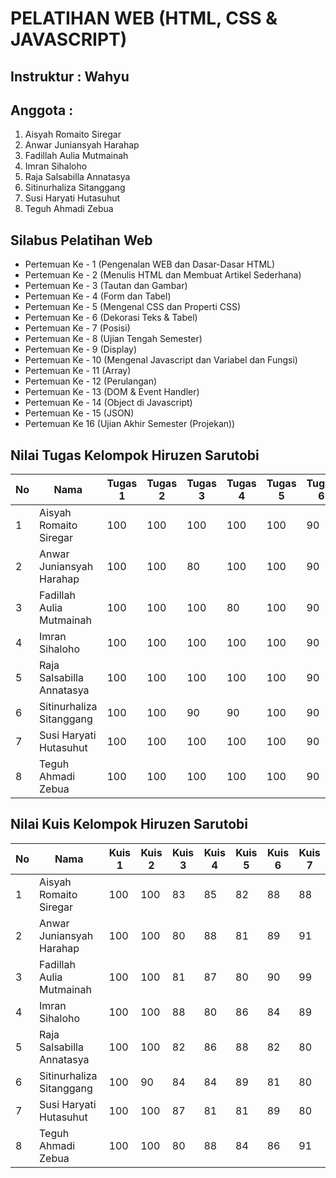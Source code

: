 # PELATIHAN WEB (HTML, CSS & JAVASCRIPT)

## Instruktur : Wahyu

## Anggota :

1. Aisyah Romaito Siregar
2. Anwar Juniansyah Harahap
3. Fadillah Aulia Mutmainah
4. Imran Sihaloho
5. Raja Salsabilla Annatasya
6. Sitinurhaliza Sitanggang
7. Susi Haryati Hutasuhut
8. Teguh Ahmadi Zebua

## Silabus Pelatihan Web

- Pertemuan Ke - 1 (Pengenalan WEB dan Dasar-Dasar HTML)
- Pertemuan Ke - 2 (Menulis HTML dan Membuat Artikel Sederhana)
- Pertemuan Ke - 3 (Tautan dan Gambar)
- Pertemuan Ke - 4 (Form dan Tabel)
- Pertemuan Ke - 5 (Mengenal CSS dan Properti CSS)
- Pertemuan Ke - 6 (Dekorasi Teks & Tabel)
- Pertemuan Ke - 7 (Posisi)
- Pertemuan Ke - 8 (Ujian Tengah Semester)
- Pertemuan Ke - 9 (Display)
- Pertemuan Ke - 10 (Mengenal Javascript dan Variabel dan Fungsi)
- Pertemuan Ke - 11 (Array)
- Pertemuan Ke - 12 (Perulangan)
- Pertemuan Ke - 13 (DOM & Event Handler)
- Pertemuan Ke - 14 (Object di Javascript)
- Pertemuan Ke - 15 (JSON)
- Pertemuan Ke 16 (Ujian Akhir Semester (Projekan))

## Nilai Tugas Kelompok Hiruzen Sarutobi

| No  | Nama                      | Tugas 1 | Tugas 2 | Tugas 3 | Tugas 4 | Tugas 5 | Tugas 6 | Tugas 7 |
| --- | ------------------------- | ------- | ------- | ------- | ------- | ------- | ------- | ------- |
| 1   | Aisyah Romaito Siregar    | 100     | 100     | 100     | 100     | 100     | 90      | 80      |
| 2   | Anwar Juniansyah Harahap  | 100     | 100     | 80      | 100     | 100     | 90      | 80      |
| 3   | Fadillah Aulia Mutmainah  | 100     | 100     | 100     | 80      | 100     | 90      | 80      |
| 4   | Imran Sihaloho            | 100     | 100     | 100     | 100     | 100     | 90      | 80      |
| 5   | Raja Salsabilla Annatasya | 100     | 100     | 100     | 100     | 100     | 90      | 80      |
| 6   | Sitinurhaliza Sitanggang  | 100     | 100     | 90      | 90      | 100     | 90      | 80      |
| 7   | Susi Haryati Hutasuhut    | 100     | 100     | 100     | 100     | 100     | 90      | 80      |
| 8   | Teguh Ahmadi Zebua        | 100     | 100     | 100     | 100     | 100     | 90      | 80      |

## Nilai Kuis Kelompok Hiruzen Sarutobi
| No  | Nama                      | Kuis 1 | Kuis 2 | Kuis 3 | Kuis 4 | Kuis 5 | Kuis 6 | Kuis 7 |
| --- | ------------------------- | ------ | ------ | ------ | ------ | ------ | ------ | ------ |
| 1   | Aisyah Romaito Siregar    | 100    | 100    | 83     | 85     | 82     | 88     | 88     |
| 2   | Anwar Juniansyah Harahap  | 100    | 100    | 80     | 88     | 81     | 89     | 91     |
| 3   | Fadillah Aulia Mutmainah  | 100    | 100    | 81     | 87     | 80     | 90     | 99     |
| 4   | Imran Sihaloho            | 100    | 100    | 88     | 80     | 86     | 84     | 89     |
| 5   | Raja Salsabilla Annatasya | 100    | 100    | 82     | 86     | 88     | 82     | 80     |
| 6   | Sitinurhaliza Sitanggang  | 100    | 90     | 84     | 84     | 89     | 81     | 80     |
| 7   | Susi Haryati Hutasuhut    | 100    | 100    | 87     | 81     | 81     | 89     | 80     |
| 8   | Teguh Ahmadi Zebua        | 100    | 100    | 80     | 88     | 84     | 86     | 91     |
